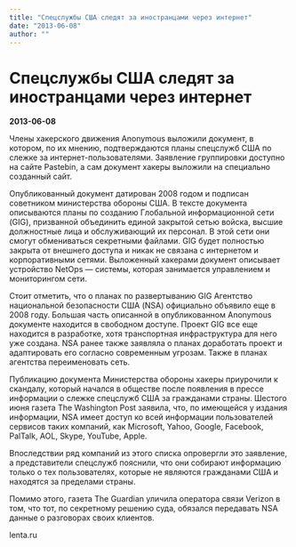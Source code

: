 ```yaml
---
title: "Спецслужбы США следят за иностранцами через интернет"
date: "2013-06-08"
author: ""
---
```


# Спецслужбы США следят за иностранцами через интернет

**2013-06-08** 

Члены хакерского движения Anonymous выложили документ, в котором, по их мнению, подтверждаются планы спецслужб США по слежке за интернет-пользователями. Заявление группировки доступно на сайте Pastebin, а сам документ хакеры выложили на специально созданный сайт.



Опубликованный документ датирован 2008 годом и подписан советником министерства обороны США. В тексте документа описываются планы по созданию Глобальной информационной сети (GIG), призванной объединить единой закрытой сетью войска, высшие должностные лица и обслуживающий их персонал. В этой сети они смогут обмениваться секретными файлами. GIG будет полностью закрыта от внешнего доступа и никак не связана с интернетом и корпоративными сетями. Выложенный хакерами документ описывает устройство NetOps — системы, которая занимается управлением и мониторингом сети.



Стоит отметить, что о планах по развертыванию GIG Агентство национальной безопасности США (NSA) официально объявило еще в 2008 году. Большая часть описанной в опубликованном Anonymous документе находится в свободном доступе. Проект GIG все еще находится в разработке, хотя транспортная инфраструктура для него уже создана. NSA ранее также заявляла о планах доработать проект и адаптировать его согласно современным угрозам. Также в планах агентства переименовать сеть.



Публикацию документа Министерства обороны хакеры приурочили к скандалу, который начался в обществе после появления в прессе информации о слежке спецслужб США за гражданами страны. Шестого июня газета The Washington Post заявила, что, по имеющейся у издания информации, NSA имеет доступ ко всей информации пользователей сервисов таких компаний, как Microsoft, Yahoo, Google, Facebook, PalTalk, AOL, Skype, YouTube, Apple.



Впоследствии ряд компаний из этого списка опровергли это заявление, а представители спецслужб пояснили, что они собирают информацию только о тех пользователях, которые не являются гражданами США и находятся за пределами страны.



Помимо этого, газета The Guardian уличила оператора связи Verizon в том, что тот, по секретному решению суда, обязался передавать NSA данные о разговорах своих клиентов.

lenta.ru